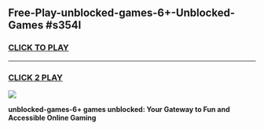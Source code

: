 
## Free-Play-unblocked-games-6+-Unblocked-Games #s354l
<h3>
<a href="https://news.freeplayer.one?title=unblocked-games-6+&ref=8M">CLICK TO PLAY</a></h3>
<hr>

<h3>
<a href="https://news.freeplayer.one?title=unblocked-games-6+&ref=8M">CLICK 2 PLAY</a>
  
</h3>

<a href="https://news.freeplayer.one?title=unblocked-games-6+&ref=8M"><img src="https://clearcache.store/games.png"></a>


**unblocked-games-6+ games unblocked: Your Gateway to Fun and Accessible Online Gaming**
